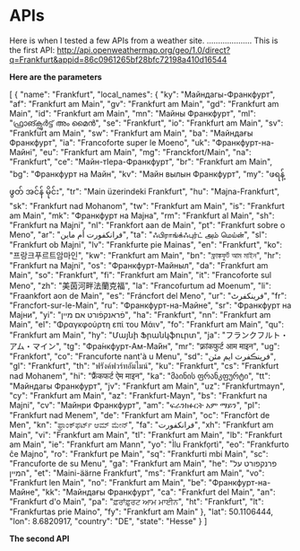 # APIs
Here is when I tested a few APIs from a weather site. 
....................
This is the first API: http://api.openweathermap.org/geo/1.0/direct?q=Frankfurt&appid=86c0961265bf28bfc72198a410d16544

**Here are the parameters**

[
    {
        "name": "Frankfurt",
        "local_names": {
            "ky": "Майндагы-Франкфурт",
            "af": "Frankfurt am Main",
            "gv": "Frankfurt am Main",
            "gd": "Frankfurt am Main",
            "id": "Frankfurt am Main",
            "mn": "Майны Франкфурт",
            "ml": "ഫ്രാങ്ക്ഫുർട്ട് അം മൈൻ",
            "se": "Frankfurt",
            "io": "Frankfurt am Main",
            "sv": "Frankfurt am Main",
            "sw": "Frankfurt am Main",
            "ba": "Майндағы Франкфурт",
            "ia": "Francoforte super le Moeno",
            "uk": "Франкфурт-на-Майні",
            "eu": "Frankfurt am Main",
            "mg": "Franckfort/Main",
            "na": "Frankfurt",
            "ce": "Майн-тӀера-Франкфурт",
            "br": "Frankfurt am Main",
            "bg": "Франкфурт на Майн",
            "kv": "Майн вылын Франкфурт",
            "my": "ဖရန့်ဖွတ် အင်န် မိုင်း",
            "tr": "Main üzerindeki Frankfurt",
            "hu": "Majna-Frankfurt",
            "sk": "Frankfurt nad Mohanom",
            "tw": "Frankfurt am Main",
            "is": "Frankfurt am Main",
            "mk": "Франкфурт на Мајна",
            "rm": "Frankfurt al Main",
            "sh": "Frankfurt na Majni",
            "nl": "Frankfort aan de Main",
            "pt": "Frankfurt sobre o Meno",
            "ar": "فرانكفورت أم ماين",
            "ta": "ஃபிராங்க்ஃபுர்ட் அம் மெய்ன்",
            "sl": "Frankfurt ob Majni",
            "lv": "Frankfurte pie Mainas",
            "en": "Frankfurt",
            "ko": "프랑크푸르트암마인",
            "kw": "Frankfurt am Main",
            "bn": "ফ্রাঙ্কফুর্ট আম মাইন",
            "hr": "Frankfurt na Majni",
            "os": "Франкфурт-Майныл",
            "da": "Frankfurt am Main",
            "so": "Frankfurt",
            "fi": "Frankfurt am Main",
            "it": "Francoforte sul Meno",
            "zh": "美茵河畔法蘭克福",
            "la": "Francofurtum ad Moenum",
            "li": "Fraankfort aon de Main",
            "es": "Fráncfort del Meno",
            "ur": "فرینکفرٹ",
            "fr": "Francfort-sur-le-Main",
            "ru": "Франкфурт-на-Майне",
            "sr": "Франкфурт на Мајни",
            "yi": "פֿראנקפֿורט אם מיין",
            "ha": "Frankfurt",
            "nn": "Frankfurt am Main",
            "el": "Φραγκφούρτη επί του Μάιν",
            "fo": "Frankfurt am Main",
            "qu": "Frankfurt am Main",
            "hy": "Մայնի Ֆրանկֆուրտ",
            "ja": "フランクフルト・アム・マイン",
            "tg": "Фра́нкфурт-Ам-Ма́йн",
            "mr": "फ़्रांकफुर्ट आम माइन",
            "ug": "Frankfort",
            "co": "Francuforte nant'à u Menu",
            "sd": "فرينڪفرٽ ايم مئن",
            "gl": "Frankfurt",
            "th": "ฟรังค์ฟวร์ทอัมไมน์",
            "ku": "Frankfurt",
            "cs": "Frankfurt nad Mohanem",
            "hi": "फ्रैंकफर्ट ऐम माइन",
            "ka": "მაინის ფრანკფურტი",
            "tt": "Майндагы Франкфурт",
            "jv": "Frankfurt am Main",
            "uz": "Frankfurtmayn",
            "cy": "Frankfurt am Main",
            "az": "Frankfurt-Mayn",
            "bs": "Frankfurt na Majni",
            "cv": "Майнри Франкфурт",
            "am": "ፍራንክፉርት አም ማይን",
            "pl": "Frankfurt nad Menem",
            "de": "Frankfurt am Main",
            "oc": "Francfòrt de Men",
            "kn": "ಫ್ರಾಂಕ್‌ಫರ್ಟ್ ಆಮ್ ಮೇನ್",
            "fa": "فرانکفورت",
            "xh": "Frankfurt am Main",
            "vi": "Frankfurt am Main",
            "tl": "Frankfurt am Main",
            "lb": "Frankfurt am Main",
            "ie": "Frankfurt am Mann",
            "yo": "Ìlu Frankfọrtì",
            "eo": "Frankfurto ĉe Majno",
            "ro": "Frankfurt pe Main",
            "sq": "Frankfurti mbi Main",
            "sc": "Francuforte de su Menu",
            "ga": "Frankfurt am Main",
            "he": "פרנקפורט על המיין",
            "et": "Maini-äärne Frankfurt",
            "ms": "Frankfurt am Main",
            "vo": "Frankfurt len Main",
            "no": "Frankfurt am Main",
            "be": "Франкфурт-на-Майне",
            "kk": "Майндағы Франкфурт",
            "ca": "Frankfurt del Main",
            "an": "Frankfurt d'o Main",
            "pa": "ਫ਼ਰਾਂਫ਼ੁਰਟ ਆਮ ਮਾਈਨ",
            "ht": "Frankfurt",
            "lt": "Frankfurtas prie Maino",
            "fy": "Frankfurt am Main"
        },
        "lat": 50.1106444,
        "lon": 8.6820917,
        "country": "DE",
        "state": "Hesse"
    }
]

**The second API**
